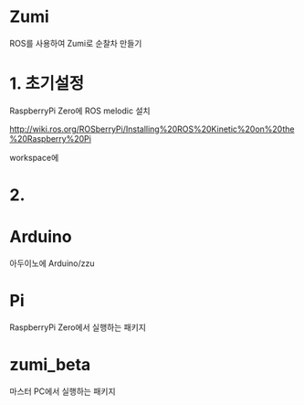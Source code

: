 # Zumi

ROS를 사용하여 Zumi로 순찰차 만들기

# 1. 초기설정

RaspberryPi Zero에 ROS melodic 설치

http://wiki.ros.org/ROSberryPi/Installing%20ROS%20Kinetic%20on%20the%20Raspberry%20Pi

workspace에 
# 2. 

# Arduino

아두이노에 Arduino/zzu

# Pi 

RaspberryPi Zero에서 실행하는 패키지

# zumi_beta

마스터 PC에서 실행하는 패키지
